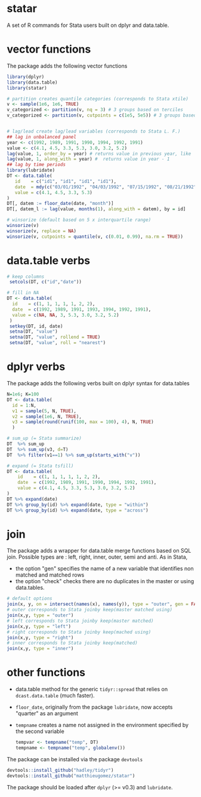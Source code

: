 statar
======

A set of R commands for Stata users built on dplyr and data.table. 


# vector functions
The package adds the following vector functions
````R
library(dplyr)
library(data.table)
library(statar)

# partition creates quantile categories (corresponds to Stata xtile)
v <- sample(1e6, 1e6, TRUE)                   
v_categorized <- partition(v, nq = 3) # 3 groups based on terciles
v_categorized <- partition(v, cutpoints = c(1e5, 5e5)) # 3 groups based on two cutpoints


# lag/lead create lag/lead variables (corresponds to Stata L. F.)
## lag in unbalanced panel
year <- c(1992, 1989, 1991, 1990, 1994, 1992, 1991)
value <- c(4.1, 4.5, 3.3, 5.3, 3.0, 3.2, 5.2)
lag(value, 1, order_by = year) # returns value in previous year, like  dplyr::lag
lag(value, 1, along_with = year) #  returns value in year - 1
## lag by time periods
library(lubridate)
DT <- data.table(     
   id    = c("id1", "id1", "id1", "id1"),
   date  = mdy(c("03/01/1992", "04/03/1992", "07/15/1992", "08/21/1992")),
   value = c(4.1, 4.5, 3.3, 5.3)
)
DT[, datem := floor_date(date, "month")]
DT[, datem_l := lag(value, months(1), along_with = datem), by = id] 

# winsorize (default based on 5 x interquartile range)
winsorize(v)
winsorize(v, replace = NA)
winsorize(v, cutpoints = quantile(v, c(0.01, 0.99), na.rm = TRUE))
````

# data.table verbs

````R
# keep columns
 setcols(DT, c("id","date"))

# fill in NA
DT <- data.table(
  id    = c(1, 1, 1, 1, 1, 2, 2),
  date  = c(1992, 1989, 1991, 1993, 1994, 1992, 1991),
  value = c(NA, NA, 3, 5.3, 3.0, 3.2, 5.2)
 )
 setkey(DT, id, date)
 setna(DT, "value")
 setna(DT, "value", rollend = TRUE)
 setna(DT, "value", roll = "nearest")
 ````

# dplyr verbs
The package adds the following verbs built on dplyr syntax for data.tables

````R
N=1e6; K=100
DT <- data.table(
  id = 1:N,
  v1 = sample(5, N, TRUE),
  v2 = sample(1e6, N, TRUE),
  v3 = sample(round(runif(100, max = 100), 4), N, TRUE)
  )

# sum_up (= Stata summarize)
DT  %>% sum_up
DT  %>% sum_up(v3, d=T)
DT  %>% filter(v1==1) %>% sum_up(starts_with("v"))

# expand (= Stata tsfill)
DT <- data.table(
    id    = c(1, 1, 1, 1, 1, 2, 2),
    date  = c(1992, 1989, 1991, 1990, 1994, 1992, 1991),
    value = c(4.1, 4.5, 3.3, 5.3, 3.0, 3.2, 5.2)
)
DT %>% expand(date)
DT %>% group_by(id) %>% expand(date, type = "within")
DT %>% group_by(id) %>% expand(date, type = "across")
````


# join
The package adds a wrapper for data.table merge functions based on SQL join. Possible types are : left, right, inner, outer,  semi and anti. As in Stata, 
- the option "gen" specifies the name of a new variable that identifies non matched and matched rows 
- the option "check"  checks there are no duplicates in the master or using data.tables. 

````R
# default options
join(x, y, on = intersect(names(x), names(y)), type = "outer", gen = FALSE, check = "m:m")
# outer corresponds to Stata joinby keep(master matched using)
join(x,y, type = "outer")
# left corresponds to Stata joinby keep(master matched)
join(x,y, type = "left")
# right corresponds to Stata joinby keep(mached using)
join(x,y, type = "right")
# inner corresponds to Stata joinby keep(matched)
join(x,y, type = "inner")
````

# other functions
-  data.table method for the generic `tidyr::spread` that relies on `dcast.data.table` (much faster).
- `floor_date`, originally from the package `lubridate`, now accepts "quarter" as an argument 
- `tempname` creates a name not assigned in the environment specified by the second variable

	````R
	tempvar <- tempname("temp", DT)
	tempname <- tempname("temp", globalenv())
	````

The package can be installed via the package `devtools`

````R
devtools::install_github("hadley/tidyr")
devtools::install_github("matthieugomez/statar")
````
The package should be loaded after `dplyr` (>= v0.3) and `lubridate`.
